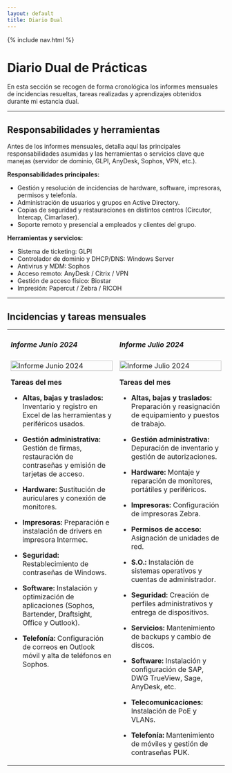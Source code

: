 ```yaml
---
layout: default
title: Diario Dual
---
```


{% include nav.html %}

# Diario Dual de Prácticas

En esta sección se recogen de forma cronológica los informes mensuales de incidencias resueltas, tareas realizadas y aprendizajes obtenidos durante mi estancia dual.

---

## Responsabilidades y herramientas

Antes de los informes mensuales, detalla aquí las principales responsabilidades asumidas y las herramientas o servicios clave que manejas (servidor de dominio, GLPI, AnyDesk, Sophos, VPN, etc.).

**Responsabilidades principales:**
- Gestión y resolución de incidencias de hardware, software, impresoras, permisos y telefonía.
- Administración de usuarios y grupos en Active Directory.
- Copias de seguridad y restauraciones en distintos centros (Circutor, Intercap, Cimarlaser).
- Soporte remoto y presencial a empleados y clientes del grupo.

**Herramientas y servicios:**
- Sistema de ticketing: GLPI  
- Controlador de dominio y DHCP/DNS: Windows Server  
- Antivirus y MDM: Sophos  
- Acceso remoto: AnyDesk / Citrix / VPN  
- Gestión de acceso físico: Biostar  
- Impresión: Papercut / Zebra / RICOH

---

## Incidencias y tareas mensuales

<table markdown="1">
  <tr>
    <td width="50%" valign="top" markdown="1">

##### Informe Junio 2024

<img src="{{ '/assets/img/informe-junio-2024.png' | relative_url }}" alt="Informe Junio 2024" width="100%" />

**Tareas del mes**

- **Altas, bajas y traslados:** Inventario y registro en Excel de las herramientas y periféricos usados.  
- **Gestión administrativa:** Gestión de firmas, restauración de contraseñas y emisión de tarjetas de acceso.  
- **Hardware:** Sustitución de auriculares y conexión de monitores.  
- **Impresoras:** Preparación e instalación de drivers en impresora Intermec.  
- **Seguridad:** Restablecimiento de contraseñas de Windows.  
- **Software:** Instalación y optimización de aplicaciones (Sophos, Bartender, Draftsight, Office y Outlook).  
- **Telefonía:** Configuración de correos en Outlook móvil y alta de teléfonos en Sophos.

    </td>
    <td width="50%" valign="top" markdown="1">

##### Informe Julio 2024

<img src="{{ '/assets/img/informe-julio-2024.png' | relative_url }}" alt="Informe Julio 2024" width="100%" />

**Tareas del mes**

- **Altas, bajas y traslados:** Preparación y reasignación de equipamiento y puestos de trabajo.  
- **Gestión administrativa:** Depuración de inventario y gestión de autorizaciones.  
- **Hardware:** Montaje y reparación de monitores, portátiles y periféricos.  
- **Impresoras:** Configuración de impresoras Zebra.  
- **Permisos de acceso:** Asignación de unidades de red.  
- **S.O.:** Instalación de sistemas operativos y cuentas de administrador.  
- **Seguridad:** Creación de perfiles administrativos y entrega de dispositivos.  
- **Servicios:** Mantenimiento de backups y cambio de discos.  
- **Software:** Instalación y configuración de SAP, DWG TrueView, Sage, AnyDesk, etc.  
- **Telecomunicaciones:** Instalación de PoE y VLANs.  
- **Telefonía:** Mantenimiento de móviles y gestión de contraseñas PUK.

    </td>
  </tr>
</table>


